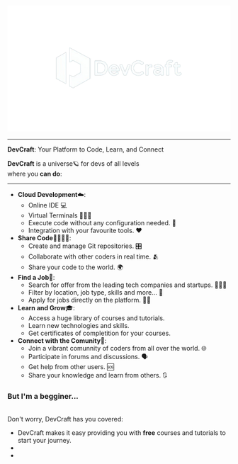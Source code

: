 <p align="center">
  <img src="https://raw.githubusercontent.com/DevCraft-Platform/devcraft/main/static/resources/images/dev_craft_logo_text.png" alt="devcraft_platform_logo"/>
</p>
<hr />

<p><b>DevCraft</b>: Your Platform to Code, Learn, and Connect</p>

<p>
  <b>DevCraft</b> is a universe🪐 for devs of all levels <br />
  where you <b>can do</b>:
</p>
<hr />

- **Cloud Development**☁️:
  * Online IDE 💻
  * Virtual Terminals 🧑🏻‍💻
  * Execute code without any configuration needed. 🚀
  * Integration with your favourite tools. ❤️
- **Share Code**🫱🏻‍🫲🏻:
  * Create and manage Git repositories. 🎛️
  * Collaborate with other coders in real time. 🫂
  * Share your code to the world. 🌍
- **Find a Job**💼:
  * Search for offer from the leading tech companies and startups. 👨🏻‍💻
  * Filter by location, job type, skills and more... 🔎
  * Apply for jobs directly on the platform. 👍🏻
- **Learn and Grow**🎓:
  * Access a huge library of courses and tutorials.
  * Learn new technologies and skills.
  * Get certificates of completition for your courses.
- **Connect with the Comunity**📢:
  * Join a vibrant comunnity of coders from all over the world. 🌐
  * Participate in forums and discussions. 🗣️
  * Get help from other users. 🆘
  * Share your knowledge and learn from others. 🔃
 
<h3>But I'm a begginer...</h3>
<br />
Don't worry, DevCraft has you covered:
<br />
  <ul>
    <li>DevCraft makes it easy providing you with <b>free</b> courses and tutorials to start your journey.</li>
    <li></li>
    <li></li>
  </ul>
  
